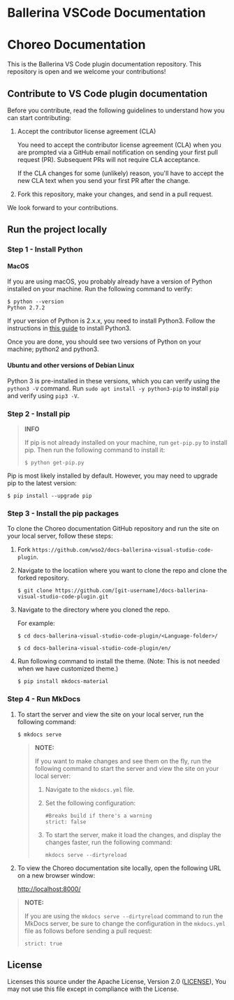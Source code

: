 # Ballerina VSCode Documentation

# Choreo Documentation

This is the Ballerina VS Code plugin documentation repository. This repository is open and we welcome your contributions! 

## Contribute to VS Code plugin documentation

Before you contribute, read the following guidelines to understand how you can start contributing:

1. Accept the contributor license agreement (CLA)

    You need to accept the contributor license agreement (CLA) when you are prompted via a GitHub email notification on sending your first pull request (PR). Subsequent PRs will not require CLA acceptance.

    If the CLA changes for some (unlikely) reason, you'll have to accept the new CLA text when you send your first PR after the change.

2. Fork this repository, make your changes, and send in a pull request. 


We look forward to your contributions.

## Run the project locally

### Step 1 - Install Python

#### MacOS
If you are using macOS, you probably already have a version of Python installed on your machine. Run the following command to verify:

```shell
$ python --version
Python 2.7.2
```

If your version of Python is 2.x.x, you need to install Python3. Follow the instructions in [this guide](https://docs.python-guide.org/starting/install3/osx/) to install Python3.

Once you are done, you should see two versions of Python on your machine; python2 and python3.

#### Ubuntu and other versions of Debian Linux

Python 3 is pre-installed in these versions, which you can verify using the `python3 -V` command. Run `sudo apt install -y python3-pip` to install `pip` and verify using `pip3 -V`.

### Step 2 - Install pip
>
> **INFO**
>
> If pip is not already installed on your machine, run `get-pip.py` to install pip. Then run the following command to install it:
> ```shell
> $ python get-pip.py
> ```
>

Pip is most likely installed by default. However, you may need to upgrade pip to the latest version:

```shell
$ pip install --upgrade pip
```

### Step 3 - Install the pip packages

To clone the Choreo documentation GitHub repository and run the site on your local server, follow these steps:

1. Fork `https://github.com/wso2/docs-ballerina-visual-studio-code-plugin`.
2. Navigate to the locatiion where you want to clone the repo and clone the forked repository.

    ```shell
    $ git clone https://github.com/[git-username]/docs-ballerina-visual-studio-code-plugin.git
    ```

3. Navigate to the directory where you cloned the repo.

    For example:

    ```shell
    $ cd docs-ballerina-visual-studio-code-plugin/<Language-folder>/
    ```

    ```shell
    $ cd docs-ballerina-visual-studio-code-plugin/en/
    ```

4. Run following command to install the theme. (Note: This is not needed when we have customized theme.)

    ```shell
    $ pip install mkdocs-material
    ```

### Step 4 - Run MkDocs
1. To start the server and view the site on your local server, run the following command:

    ```shell
    $ mkdocs serve
    ```

    > **NOTE:**
    >
    > If you want to make changes and see them on the fly, run the following command to start the server and view the site on your local server:
    > 1. Navigate to the `mkdocs.yml` file.
    > 2. Set the following configuration: 
    >     ```
    >     #Breaks build if there's a warning
    >     strict: false
    >     ```
    > 3. To start the server, make it load the changes, and display the changes faster, run the following command: 
    >
    >    `mkdocs serve --dirtyreload`
  
2. To view the Choreo documentation site locally, open the following URL on a new browser window:

    [http://localhost:8000/](http://localhost:8000/)

> **NOTE:**
>
> If you are using the `mkdocs serve --dirtyreload` command to run the MkDocs server, be sure to change the configuration in the `mkdocs.yml` file as follows before sending a pull request:
>
> `strict: true` 

## License

Licenses this source under the Apache License, Version 2.0 ([LICENSE](LICENSE)), You may not use this file except in compliance with the License.
